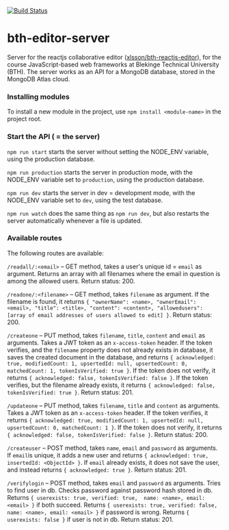 [![Build Status](https://app.travis-ci.com/xlsson/bth-editor-server.svg?branch=main)](https://app.travis-ci.com/xlsson/bth-editor-server)

# bth-editor-server
Server for the reactjs collaborative editor ([xlsson/bth-reactjs-editor](https://github.com/xlsson/bth-reactjs-editor)), for the course JavaScript-based web frameworks at Blekinge Technical University (BTH). The server works as an API for a MongoDB database, stored
in the MongoDB Atlas cloud.

### Installing modules
To install a new module in the project, use `npm install <module-name>` in the
project root.

### Start the API ( = the server)
`npm run start` starts the server without setting the NODE_ENV variable, using
the production database.

`npm run production` starts the server in production mode, with the NODE_ENV
variable set to `production`, using the production database.

`npm run dev` starts the server in dev = development mode,  with the NODE_ENV
variable set to `dev`, using the test database.

`npm run watch` does the same thing as `npm run dev`, but also restarts the
server automatically whenever a file is updated.

### Available routes
The following routes are available:

`/readall/:<email>` – GET method, takes a user's unique id = `email` as argument.
Returns an array with all filenames where the email in question is among the allowed users.
Return status: 200.

`/readone/:<filename>` – GET method, takes `filename` as argument.
If the filename is found, it returns
`{ "ownerName": <name>, "ownerEmail": <email>, "title": <title>, "content": <content>, "allowedusers": [array of email addresses of users allowed to edit] }`.
Return status: 200.

`/createone` – PUT method, takes `filename`, `title`, `content` and `email` as arguments.
Takes a JWT token as an `x-access-token` header.
If the token verifies, and the
`filename` property does not already exists in database, it saves the
created document in the database, and returns `{ acknowledged: true, modifiedCount: 1, upsertedId: null, upsertedCount: 0, matchedCount: 1, tokenIsVerified: true }`.
If the token does not verify, it returns `{ acknowledged: false, tokenIsVerified: false }`.
If the token verifies, but the filename already exists, it returns `{ acknowledged: false, tokenIsVerified: true }`.
Return status: 201.

`/updateone` – PUT method, takes `filename`, `title` and `content` as arguments.
Takes a JWT token as an `x-access-token` header.
If the token verifies, it returns `{ acknowledged: true, modifiedCount: 1, upsertedId: null, upsertedCount: 0, matchedCount: 1 }`.
If the token does not verify, it returns `{ acknowledged: false, tokenIsVerified: false }`.
Return status: 200.

`/createuser` – POST method, takes `name`, `email` and `password` as arguments.
If `email`is unique, it adds a new user and returns `{ acknowledged: true, insertedId: <ObjectId> }`.
If `email` already exists, it does not save the user, and instead returns
`{ acknowledged: true }`.
Return status: 201.

`/verifylogin` – POST method, takes `email` and `password` as arguments.
Tries to find user in db. Checks password against password hash stored in db.
Returns `{ userexists: true, verified: true,  name: <name>, email: <email> }` if
both succeed. Returns `{ userexists: true, verified: false,  name: <name>, email: <email> }`
if password is wrong. Returns `{ userexists: false }` if user is not in db.
Return status: 201.
